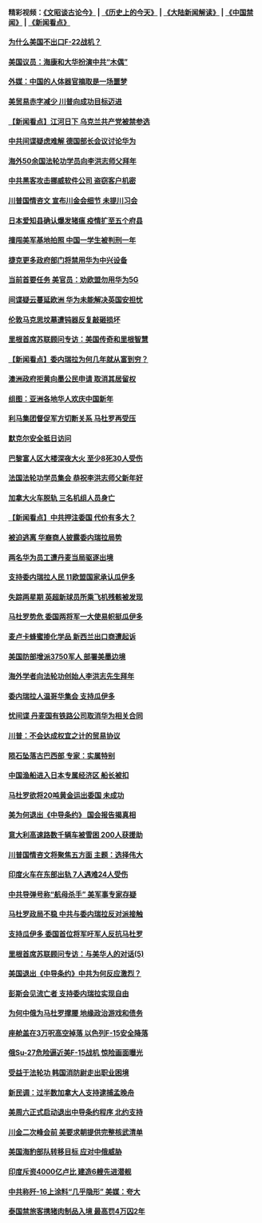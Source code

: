 #### 精彩视频：[《文昭谈古论今》](http://45.32.25.56/wenzhao) | [《历史上的今天》](http://45.32.25.56/today-in-history) | [《大陆新闻解读》](http://45.32.25.56/ntdtv-comedy) | [《中国禁闻》](http://45.32.25.56/ntdtv-news) | [《新闻看点》](http://45.32.25.56/news-insight) 

 #### [为什么美国不出口F-22战机？](../pages/nsc418/n11030207.md?t=02071533) 

#### [美国议员：海康和大华扮演中共“木偶”](../pages/nsc418/n11029708.md?t=02071533) 

#### [外媒：中国的人体器官摘取是一场噩梦](../pages/nsc418/n11028665.md?t=02071533) 

#### [美贸易赤字减少 川普向成功目标迈进](../pages/nsc418/n11028907.md?t=02071533) 

#### [【新闻看点】江河日下 乌克兰共产党被禁参选](../pages/nsc418/n11028799.md?t=02071533) 

#### [中共间谍疑虑难解 德国部长会议讨论华为](../pages/nsc418/n11028800.md?t=02071533) 

#### [海外50余国法轮功学员向李洪志师父拜年](../pages/nsc418/n11010610.md?t=02071533) 

#### [中共黑客攻击挪威软件公司 盗窃客户机密](../pages/nsc418/n11028364.md?t=02071533) 

#### [川普国情咨文 宣布川金会细节 未提川习会](../pages/nsc418/n11027745.md?t=02071533) 

#### [日本爱知县确认爆发猪瘟 疫情扩至五个府县](../pages/nsc418/n11027747.md?t=02071533) 

#### [擅闯美军基地拍照 中国一学生被判刑一年](../pages/nsc418/n11026750.md?t=02071533) 

#### [捷克更多政府部门将禁用华为中兴设备](../pages/nsc418/n11026591.md?t=02071533) 

#### [当前首要任务 美官员：劝欧盟勿用华为5G](../pages/nsc418/n11026496.md?t=02071533) 

#### [间谍疑云蔓延欧洲 华为未能解决英国安担忧](../pages/nsc418/n11026440.md?t=02071533) 

#### [伦敦马克思坟墓遭钝器反复敲砸损坏](../pages/nsc418/n11026332.md?t=02071533) 

#### [里根首席苏联顾问专访：美国传奇和里根智慧](../pages/nsc418/n10994668.md?t=02071533) 

#### [【新闻看点】委内瑞拉为何几年就从富到穷？](../pages/nsc418/n11026084.md?t=02071533) 

#### [澳洲政府拒黄向墨公民申请 取消其居留权](../pages/nsc418/n11026280.md?t=02071533) 

#### [组图：亚洲各地华人欢庆中国新年](../pages/nsc418/n11026068.md?t=02071533) 

#### [利马集团督促军方切断关系 马杜罗再受压](../pages/nsc418/n11026011.md?t=02071533) 

#### [默克尔安全抵日访问](../pages/nsc418/n11025775.md?t=02071533) 

#### [巴黎富人区大楼深夜大火 至少8死30人受伤](../pages/nsc418/n11025606.md?t=02071533) 

#### [法国法轮功学员集会 恭祝李洪志师父新年好](../pages/nsc418/n11024635.md?t=02071533) 

#### [加拿大火车脱轨 三名机组人员身亡](../pages/nsc418/n11025490.md?t=02071533) 

#### [【新闻看点】中共押注委国 代价有多大？](../pages/nsc418/n11024040.md?t=02071533) 

#### [被迫逃离 华裔商人披露委内瑞拉局势](../pages/nsc418/n11024109.md?t=02071533) 

#### [两名华为员工遭丹麦当局驱逐出境](../pages/nsc418/n11024140.md?t=02071533) 

#### [支持委内瑞拉人民 11欧盟国家承认瓜伊多](../pages/nsc418/n11023955.md?t=02071533) 

#### [失踪两星期 英超新球员所乘飞机残骸被发现](../pages/nsc418/n11023876.md?t=02071533) 

#### [马杜罗势危 委国两将军一大使易帜挺瓜伊多](../pages/nsc418/n11023808.md?t=02071533) 

#### [麦卢卡蜂蜜掺化学品 新西兰出口商遭起诉](../pages/nsc418/n11023664.md?t=02071533) 

#### [美国防部增派3750军人 部署美墨边境](../pages/nsc418/n11023230.md?t=02071533) 

#### [海外学者向法轮功创始人李洪志先生拜年](../pages/nsc418/n11022780.md?t=02071533) 

#### [委内瑞拉人温哥华集会 支持瓜伊多](../pages/nsc418/n11023048.md?t=02071533) 

#### [忧间谍 丹麦国有铁路公司取消华为相关合同](../pages/nsc418/n11022491.md?t=02071533) 

#### [川普：不会达成权宜之计的贸易协议](../pages/nsc418/n11022486.md?t=02071533) 

#### [陨石坠落古巴西部 专家：实属特别](../pages/nsc418/n11022388.md?t=02071533) 

#### [中国渔船进入日本专属经济区 船长被扣](../pages/nsc418/n11022404.md?t=02071533) 

#### [马杜罗欲将20吨黄金运出委国 未成功](../pages/nsc418/n11022367.md?t=02071533) 

#### [美为何退出《中导条约》 国会报告揭真相](../pages/nsc418/n11022256.md?t=02071533) 

#### [意大利高速路数千辆车被雪困 200人获援助](../pages/nsc418/n11022003.md?t=02071533) 

#### [川普国情咨文将聚焦五方面 主题：选择伟大](../pages/nsc418/n11021501.md?t=02071533) 

#### [印度火车在东部出轨 7人遇难24人受伤](../pages/nsc418/n11021809.md?t=02071533) 

#### [中共导弹号称“航母杀手” 美军事专家存疑](../pages/nsc418/n11021488.md?t=02071533) 

#### [马杜罗政局不稳 中共与委内瑞拉反对派接触](../pages/nsc418/n11020719.md?t=02071533) 

#### [支持瓜伊多 委国首位将军吁军人反抗马杜罗](../pages/nsc418/n11020776.md?t=02071533) 

#### [里根首席苏联顾问专访：与美华人的对话(5)](../pages/nsc418/n10968703.md?t=02071533) 

#### [美国退出《中导条约》中共为何反应激烈？](../pages/nsc418/n11020569.md?t=02071533) 

#### [彭斯会见流亡者 支持委内瑞拉实现自由](../pages/nsc418/n11020031.md?t=02071533) 

#### [为何中俄为马杜罗撑腰 地缘政治游戏和债务](../pages/nsc418/n11018692.md?t=02071533) 

#### [座舱盖在3万呎高空掉落 以色列F-15安全降落](../pages/nsc418/n11019864.md?t=02071533) 

#### [俄Su-27危险逼近美F-15战机 惊险画面曝光](../pages/nsc418/n11019743.md?t=02071533) 

#### [受益于法轮功 韩国消防尉走出职业困境](../pages/nsc418/n11017411.md?t=02071533) 

#### [新民调：过半数加拿大人支持逮捕孟晚舟](../pages/nsc418/n11018655.md?t=02071533) 

#### [美周六正式启动退出中导条约程序 北约支持](../pages/nsc418/n11018405.md?t=02071533) 

#### [川金二次峰会前 美要求朝提供完整核武清单](../pages/nsc418/n11017962.md?t=02071533) 

#### [美国海豹部队转移目标 应对中俄威胁](../pages/nsc418/n11017801.md?t=02071533) 

#### [印度斥资4000亿卢比 建造6艘先进潜舰](../pages/nsc418/n11017635.md?t=02071533) 

#### [中共称歼-16上涂料“几乎隐形” 美媒：夸大](../pages/nsc418/n11017535.md?t=02071533) 

#### [泰国禁旅客携猪肉制品入境 最高罚4万囚2年](../pages/nsc418/n11016939.md?t=02071533) 

